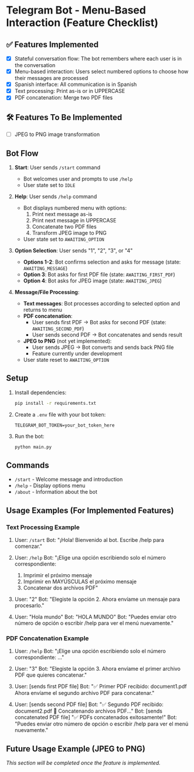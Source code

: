 # Telegram Bot - Menu-Based Interaction (Feature Checklist)

## ✅ Features Implemented

- [x] Stateful conversation flow: The bot remembers where each user is in the conversation
- [x] Menu-based interaction: Users select numbered options to choose how their messages are processed
- [x] Spanish interface: All communication is in Spanish
- [x] Text processing: Print as-is or in UPPERCASE
- [x] PDF concatenation: Merge two PDF files

## 🛠️ Features To Be Implemented

- [ ] JPEG to PNG image transformation

## Bot Flow

1. **Start**: User sends `/start` command
   - Bot welcomes user and prompts to use `/help`
   - User state set to `IDLE`

2. **Help**: User sends `/help` command
   - Bot displays numbered menu with options:
     1. Print next message as-is
     2. Print next message in UPPERCASE
     3. Concatenate two PDF files
     4. Transform JPEG image to PNG
   - User state set to `AWAITING_OPTION`

3. **Option Selection**: User sends "1", "2", "3", or "4"
   - **Options 1-2**: Bot confirms selection and asks for message (state: `AWAITING_MESSAGE`)
   - **Option 3**: Bot asks for first PDF file (state: `AWAITING_FIRST_PDF`)
   - **Option 4**: Bot asks for JPEG image (state: `AWAITING_JPEG`)

4. **Message/File Processing**:
   - **Text messages**: Bot processes according to selected option and returns to menu
   - **PDF concatenation**:
     - User sends first PDF → Bot asks for second PDF (state: `AWAITING_SECOND_PDF`)
     - User sends second PDF → Bot concatenates and sends result
   - **JPEG to PNG** (not yet implemented):
     - User sends JPEG → Bot converts and sends back PNG file
     - Feature currently under development
   - User state reset to `AWAITING_OPTION`

## Setup

1. Install dependencies:
   ```bash
   pip install -r requirements.txt
   ```

2. Create a `.env` file with your bot token:
   ```
   TELEGRAM_BOT_TOKEN=your_bot_token_here
   ```

3. Run the bot:
   ```bash
   python main.py
   ```

## Commands

- `/start` - Welcome message and introduction
- `/help` - Display options menu
- `/about` - Information about the bot

## Usage Examples (For Implemented Features)

### Text Processing Example

1. User: `/start`
   Bot: "¡Hola! Bienvenido al bot. Escribe /help para comenzar."

2. User: `/help`
   Bot: "¡Elige una opción escribiendo solo el número correspondiente:

   1. Imprimir el próximo mensaje
   2. Imprimir en MAYÚSCULAS el próximo mensaje
   3. Concatenar dos archivos PDF"

3. User: "2"
   Bot: "Elegiste la opción 2. Ahora envíame un mensaje para procesarlo."

4. User: "Hola mundo"
   Bot: "HOLA MUNDO"
   Bot: "Puedes enviar otro número de opción o escribir /help para ver el menú nuevamente."

### PDF Concatenation Example

1. User: `/help`
   Bot: "¡Elige una opción escribiendo solo el número correspondiente: ..."

2. User: "3"
   Bot: "Elegiste la opción 3. Ahora envíame el primer archivo PDF que quieres concatenar."

3. User: [sends first PDF file]
   Bot: "✅ Primer PDF recibido: document1.pdf
   Ahora envíame el segundo archivo PDF para concatenar."

4. User: [sends second PDF file]
   Bot: "✅ Segundo PDF recibido: document2.pdf
   🔄 Concatenando archivos PDF..."
   Bot: [sends concatenated PDF file] "✅ PDFs concatenados exitosamente!"
   Bot: "Puedes enviar otro número de opción o escribir /help para ver el menú nuevamente."

## Future Usage Example (JPEG to PNG)

*This section will be completed once the feature is implemented.*
